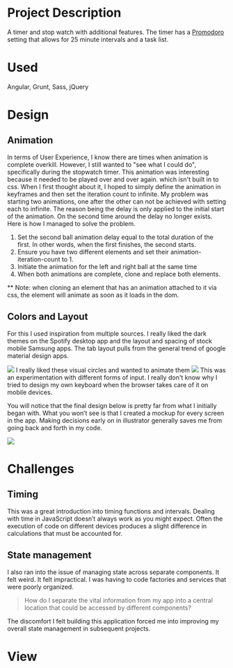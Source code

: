 # Project Description
A timer and stop watch with additional features. The timer has a [Promodoro]( https://en.wikipedia.org/wiki/Pomodoro_Technique) setting that allows for 25 minute intervals and a task list.

# Used
Angular, Grunt, Sass, jQuery

# Design

## Animation
In terms of User Experience, I know there are times when animation is complete overkill. However, I still wanted to "see what I could do", specifically during the stopwatch timer. This animation was interesting because it needed to be played over and over again. which isn't built in to css. When I first thought about it, I hoped to simply define the animation in keyframes and then set the iteration count to infinite. My problem was starting two animations, one after the other can not be achieved with setting each to infinite. The reason being the delay is only applied to the initial start of the animation. On the second time around the delay no longer exists. Here is how I managed to solve the problem.


1. Set the second ball animation delay equal to the total duration of the first. In other words, when the first finishes, the second starts.
2. Ensure you have two different elements and set their animation-iteration-count to 1.
3. Initiate the animation for the left and right ball at the same time
4. When both animations are complete, clone and replace both elements.

** Note: when cloning an element that has an animation attached to it via css, the element will animate as soon as it loads in the dom.



## Colors and Layout
For this I used inspiration from multiple sources. I really liked the dark themes on the Spotify desktop app and the layout and spacing of stock mobile Samsung apps.  The tab layout pulls from the general trend of google material design apps.

<img id="" class="landscape med" src="../../assets/images/clock/first-render.png">
I really liked these visual circles and wanted to animate them

<img id="" class="portrait med" src="../../assets/images/clock/orange-mockup.png">
This was an experimentation with different forms of input. I really don't know why I tried to design my own keyboard when the browser takes care of it on mobile devices.

You will notice that the final design below is pretty far from what I initially began with. What you won’t see is that I created a mockup for every screen in the app. Making decisions early on in illustrator generally saves me from going back and forth in my code.

<img id="" class="portrait" src="../../assets/images/clock/final-mockup.png">

# Challenges

## Timing
This was a great introduction into timing functions and intervals. Dealing with time in JavaScript doesn’t always work as you might expect. Often the execution of code on different devices produces a slight difference in calculations that must be accounted for.

## State management
I also ran into the issue of managing state across separate components. It felt weird. It felt impractical. I was having to code factories and services that were poorly organized.

> How do I separate the vital information from my app into a central location that could be accessed by different components?

The discomfort I felt building this application forced me into improving my overall state management in subsequent projects.


# View
